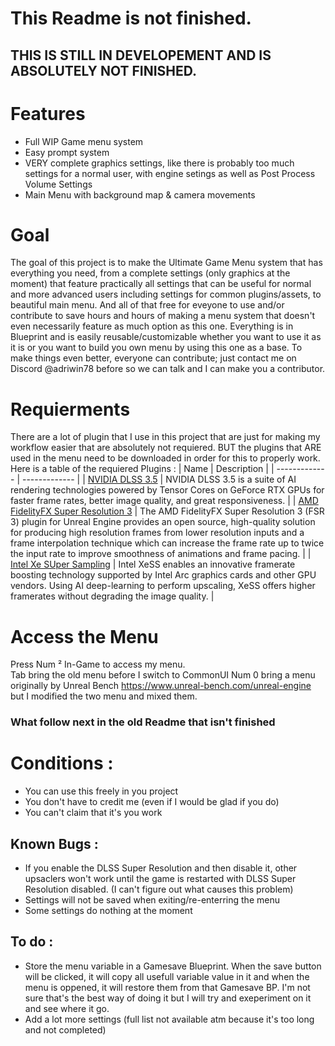 # This Readme is not finished.
## THIS IS STILL IN DEVELOPEMENT AND IS ABSOLUTELY NOT FINISHED.

# Features 
  -  Full WIP Game menu system
  -  Easy prompt system
  -  VERY complete graphics settings, like there is probably too much settings for a normal user, with engine setings as well as Post Process Volume Settings
  -  Main Menu with background map & camera movements

# Goal
The goal of this project is to make the Ultimate Game Menu system that has everything you need, from a complete settings (only graphics at the moment) that feature practically all settings that can be useful for normal and more advanced users including settings for common plugins/assets, to beautiful main menu. And all of that free for eveyone to use and/or contribute to save hours and hours of making a menu system that doesn't even necessarily feature as much option as this one. Everything is in Blueprint and is easily reusable/customizable whether you want to use it as it is or you want to build you own menu by using this one as a base. To make things even better, everyone can contribute; just contact me on Discord @adriwin78 before so we can talk and I can make you a contributor.

# Requierments
There are a lot of plugin that I use in this project that are just for making my workflow easier that are absolutely not requiered. BUT the plugins that ARE used in the menu need to be downloaded in order for this to properly work. Here is a table of the requiered Plugins : 
| Name | Description |
| ------------- | ------------- |
| [NVIDIA DLSS 3.5](https://developer.nvidia.com/rtx/dlss/get-started#ue-version)   |  NVIDIA DLSS 3.5 is a suite of AI rendering technologies powered by Tensor Cores on GeForce RTX GPUs for faster frame rates, better image quality, and great responsiveness.  |
| [AMD FidelityFX Super Resolution 3](https://gpuopen.com/learn/ue-fsr3/)  |  The AMD FidelityFX Super Resolution 3 (FSR 3) plugin for Unreal Engine provides an open source, high-quality solution for producing high resolution frames from lower resolution inputs and a frame interpolation technique which can increase the frame rate up to twice the input rate to improve smoothness of animations and frame pacing.  |
| [Intel Xe SUper Sampling](https://github.com/GameTechDev/XeSSUnrealPlugin)  |  Intel XeSS enables an innovative framerate boosting technology supported by Intel Arc graphics cards and other GPU vendors. Using AI deep-learning to perform upscaling, XeSS offers higher framerates without degrading the image quality.  |

# Access the Menu
Press Num ² In-Game to access my menu.  
Tab bring the old menu before I switch to CommonUI
Num 0 bring a menu originally by Unreal Bench https://www.unreal-bench.com/unreal-engine but I modified the two menu and mixed them. 

### What follow next in the old Readme that isn't finished

# Conditions : 
  - You can use this freely in you project
  - You don't have to credit me (even if I would be glad if you do)
  - You can't claim that it's you work

## Known Bugs : 
  - If you enable the DLSS Super Resolution and then disable it, other upsaclers won't work until the game is restarted with DLSS Super Resolution disabled. (I can't figure out what causes this problem)
  - Settings will not be saved when exiting/re-enterring the menu
  - Some settings do nothing at the moment

## To do :
  - Store the menu variable in a Gamesave Blueprint. When the save button will be clicked, it will copy all usefull variable value in it and when the menu is oppened, it will restore them from that Gamesave BP. I'm not sure that's the best way of doing it but I will try and exeperiment on it and see where it go.
  - Add a lot more settings (full list not available atm because it's too long and not completed)
